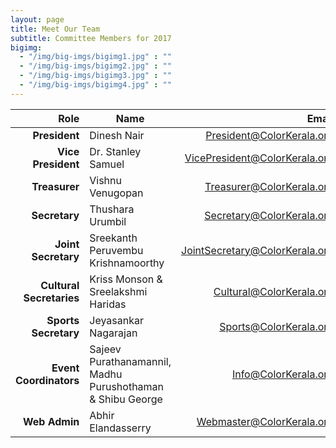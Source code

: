 ```yaml
---
layout: page
title: Meet Our Team
subtitle: Committee Members for 2017
bigimg:
  - "/img/big-imgs/bigimg1.jpg" : ""
  - "/img/big-imgs/bigimg2.jpg" : ""
  - "/img/big-imgs/bigimg3.jpg" : ""
  - "/img/big-imgs/bigimg4.jpg" : ""
---
```

|Role	                       |Name	                               |Email                         |
|---------------------------:|-------------------------------------|-----------------------------:|
|**President**	             |Dinesh Nair	                         |President@ColorKerala.org     |
|**Vice President**	         |Dr. Stanley Samuel                   |VicePresident@ColorKerala.org |
|**Treasurer**	             |Vishnu Venugopan                     |Treasurer@ColorKerala.org     | 
|**Secretary**	             |Thushara Urumbil                     |Secretary@ColorKerala.org     |
|**Joint Secretary**         |Sreekanth Peruvembu Krishnamoorthy   |JointSecretary@ColorKerala.org|
|**Cultural Secretaries**    |Kriss Monson & Sreelakshmi Haridas   |Cultural@ColorKerala.org      |
|**Sports Secretary**        |Jeyasankar Nagarajan                 |Sports@ColorKerala.org        |
|**Event Coordinators**	     |Sajeev Purathanamannil, Madhu Purushothaman & Shibu George |Info@ColorKerala.org|
|**Web Admin**	             |Abhir Elandasserry                   |Webmaster@ColorKerala.org     |

